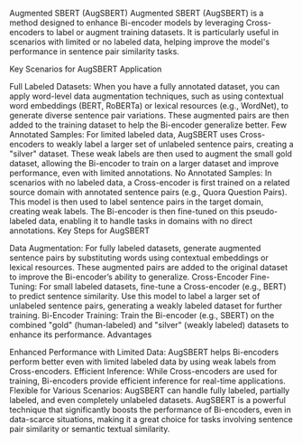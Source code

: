 Augmented SBERT (AugSBERT)
Augmented SBERT (AugSBERT) is a method designed to enhance Bi-encoder models by leveraging Cross-encoders to label or augment training datasets. It is particularly useful in scenarios with limited or no labeled data, helping improve the model's performance in sentence pair similarity tasks.

Key Scenarios for AugSBERT Application

Full Labeled Datasets:
When you have a fully annotated dataset, you can apply word-level data augmentation techniques, such as using contextual word embeddings (BERT, RoBERTa) or lexical resources (e.g., WordNet), to generate diverse sentence pair variations. These augmented pairs are then added to the training dataset to help the Bi-encoder generalize better.
Few Annotated Samples:
For limited labeled data, AugSBERT uses Cross-encoders to weakly label a larger set of unlabeled sentence pairs, creating a "silver" dataset. These weak labels are then used to augment the small gold dataset, allowing the Bi-encoder to train on a larger dataset and improve performance, even with limited annotations.
No Annotated Samples:
In scenarios with no labeled data, a Cross-encoder is first trained on a related source domain with annotated sentence pairs (e.g., Quora Question Pairs). This model is then used to label sentence pairs in the target domain, creating weak labels. The Bi-encoder is then fine-tuned on this pseudo-labeled data, enabling it to handle tasks in domains with no direct annotations.
Key Steps for AugSBERT

Data Augmentation:
For fully labeled datasets, generate augmented sentence pairs by substituting words using contextual embeddings or lexical resources. These augmented pairs are added to the original dataset to improve the Bi-encoder’s ability to generalize.
Cross-Encoder Fine-Tuning:
For small labeled datasets, fine-tune a Cross-encoder (e.g., BERT) to predict sentence similarity. Use this model to label a larger set of unlabeled sentence pairs, generating a weakly labeled dataset for further training.
Bi-Encoder Training:
Train the Bi-encoder (e.g., SBERT) on the combined "gold" (human-labeled) and "silver" (weakly labeled) datasets to enhance its performance.
Advantages

Enhanced Performance with Limited Data: AugSBERT helps Bi-encoders perform better even with limited labeled data by using weak labels from Cross-encoders.
Efficient Inference: While Cross-encoders are used for training, Bi-encoders provide efficient inference for real-time applications.
Flexible for Various Scenarios: AugSBERT can handle fully labeled, partially labeled, and even completely unlabeled datasets.
AugSBERT is a powerful technique that significantly boosts the performance of Bi-encoders, even in data-scarce situations, making it a great choice for tasks involving sentence pair similarity or semantic textual similarity.